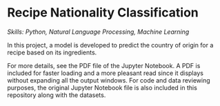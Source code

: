 # Recipe Nationality Classification
*Skills: Python, Natural Language Processing, Machine Learning*

In this project, a model is developed to predict the country of origin for a recipe based on its ingredients.

For more details, see the PDF file of the Jupyter Notebook. A PDF is included for faster loading and a more pleasant read since it displays without expanding all the output windows. For code and data reviewing purposes, the original Jupyter Notebook file is also included in this repository along with the datasets.
